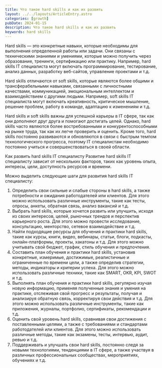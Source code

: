 ```yaml
---
title: Что такое hard skills и как их развить
layout: ../../layouts/ArticleEntry.astro
categories: [growth]
pubDate: 2024-01-15
description: Что такое hard skills и как их развить
keywords: hard skills
---
```


Hard skills — это конкретные навыки, которые необходимы для выполнения определенной работы или задачи. Они связаны с техническими знаниями и умениями, которые можно получить через образование, тренинги, сертификацию или практику. Например, hard skills IT специалиста могут включать программирование, тестирование, анализ данных, разработку веб-сайтов, управление проектами и т.д.


Hard skills отличаются от soft skills, которые являются более общими и трансферабельными навыками, связанными с личностными качествами, коммуникацией, эмоциональным интеллектом и взаимодействием с другими людьми. Например, soft skills IT специалиста могут включать креативность, критическое мышление, решение проблем, работу в команде, адаптацию к изменениям и т.д.


Hard skills и soft skills важны для успешной карьеры в IT сфере, так как они дополняют друг друга и помогают достигать целей. Однако, hard skills часто являются более востребованными и конкурентоспособными на рынке труда, так как их легче проверить и оценить. Кроме того, hard skills постоянно развиваются и обновляются в связи с быстрым темпом технологического прогресса, поэтому IT специалистам необходимо постоянно учиться и совершенствоваться в своей области.


Как развить hard skills IT специалисту
Развитие hard skills IT специалисту зависит от нескольких факторов, таких как уровень опыта, интересы, цели, доступность ресурсов и времени.


Можно выделить следующие шаги для развития hard skills IT специалисту:

1. Определить свои сильные и слабые стороны в hard skills, а также потребности и ожидания работодателей или клиентов. Для этого можно использовать различные инструменты, такие как тесты, опросы, анкеты, обратная связь, анализ вакансий и т.д.
2. Выбрать hard skills, которые хочется развить или улучшить, исходя из своих интересов, целей, рыночных трендов и перспектив карьерного роста. Для этого можно провести исследование, консультацию, менторство, сетевое взаимодействие и т.д.
3. Найти подходящие ресурсы для обучения и практики hard skills, такие как курсы, книги, видео, вебинары, статьи, блоги, подкасты, онлайн-платформы, проекты, хакатоны и т.д. Для этого можно учитывать свой бюджет, график, стиль обучения и предпочтения.
4. Составить план обучения и практики hard skills, установив конкретные, измеримые, достижимые, реалистичные и ограниченные по времени цели, а также определив стратегии, методы, индикаторы и критерии успеха. Для этого можно использовать различные техники, такие как SMART, OKR, KPI, SWOT и т.д.
5. Выполнять план обучения и практики hard skills, регулярно изучая новую информацию, применяя полученные знания и умения на практике, отслеживая свой прогресс и результаты, получая и анализируя обратную связь, корректируя свои действия и т.д. Для этого можно использовать различные инструменты, такие как приложения, журналы, портфолио, сертификаты, рекомендации и т.д.
6. Оценить свой уровень hard skills, сравнивая свои достижения с поставленными целями, а также с требованиями и стандартами работодателей или клиентов. Для этого можно использовать различные методы, такие как экзамены, тесты, интервью, аудит, ревью и т.д.
7. Поддерживать и улучшать свои hard skills, постоянно следя за новыми технологиями, тенденциями в IT сфере, а также участвуя в различных профессиональных сообществах, мероприятиях, обучениях и т.д.